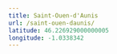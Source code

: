```yaml
---
title: Saint-Ouen-d'Aunis
url: /saint-ouen-daunis/
latitude: 46.226929000000005
longitude: -1.0338342
---
```

